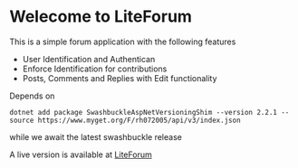 # Welecome to LiteForum

This is a simple forum application with the following features

* User Identification and Authentican
* Enforce Identification for contributions
* Posts, Comments and Replies with Edit functionality

Depends on

```
dotnet add package SwashbuckleAspNetVersioningShim --version 2.2.1 --source https://www.myget.org/F/rh072005/api/v3/index.json
```

while we await the latest swashbuckle release

A live version is available at
[LiteForum](http://mb-liteforum.azurewebsites.net)
